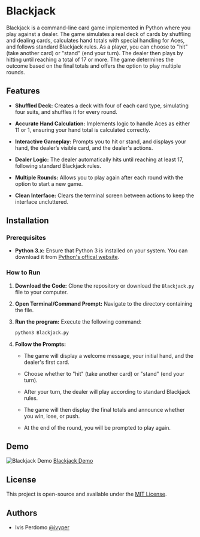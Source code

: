 
# Blackjack
Blackjack is a command-line card game implemented in Python where you play against a dealer. The game simulates a real deck of cards by shuffling and dealing cards, calculates hand totals with special handling for Aces, and follows standard Blackjack rules. As a player, you can choose to "hit" (take another card) or "stand" (end your turn). The dealer then plays by hitting until reaching a total of 17 or more. The game determines the outcome based on the final totals and offers the option to play multiple rounds.

## Features

- **Shuffled Deck:** Creates a deck with four of each card type, simulating four suits, and shuffles it for every round.

- **Accurate Hand Calculation:** Implements logic to handle Aces as either 11 or 1, ensuring your hand total is calculated correctly.

- **Interactive Gameplay:** Prompts you to hit or stand, and displays your hand, the dealer’s visible card, and the dealer's actions.

- **Dealer Logic:** The dealer automatically hits until reaching at least 17, following standard Blackjack rules.

- **Multiple Rounds:** Allows you to play again after each round with the option to start a new game.

- **Clean Interface:** Clears the terminal screen between actions to keep the interface uncluttered.

## Installation

### Prerequisites

- **Python 3.x:** Ensure that Python 3 is installed on your system. You can download it from [Python's offical website](python.org).

### How to Run

1. **Download the Code:** Clone the repository or download the `Blackjack.py` file to your computer.

2. **Open Terminal/Command Prompt:** Navigate to the directory containing the file.

3. **Run the program:** Execute the following command:

    ```bash
    python3 Blackjack.py
    ```

4. **Follow the Prompts:**
   - The game will display a welcome message, your initial hand, and the dealer's first card.

   - Choose whether to "hit" (take another card) or "stand" (end your turn).

   - After your turn, the dealer will play according to standard Blackjack rules.

   - The game will then display the final totals and announce whether you win, lose, or push.

   - At the end of the round, you will be prompted to play again.

   


## Demo
![Blackjack Demo](https://imgur.com/a/1rHrBeD)
[Blackjack Demo](https://imgur.com/a/1rHrBeD)

## License

This project is open-source and available under the [MIT License](https://choosealicense.com/licenses/mit/).


## Authors

- Ivis Perdomo [@ivyper](https://www.github.com/ivyper)

